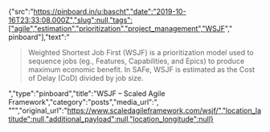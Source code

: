 {"src":"https://pinboard.in/u:bascht","date":"2019-10-16T23:33:08.000Z","slug":null,"tags":["agile","estimation","prioritization","project_management","WSJF"," pinboard"],"text":"<blockquote>Weighted Shortest Job First (WSJF) is a prioritization model used to sequence jobs (eg., Features, Capabilities, and Epics) to produce maximum economic benefit. In SAFe, WSJF is estimated as the Cost of Delay (CoD) divided by job size.</blockquote>","type":"pinboard","title":"WSJF – Scaled Agile Framework","category":"posts","media_url":", \"\"","original_url":"https://www.scaledagileframework.com/wsjf/","location_latitude":null,"additional_payload":null,"location_longitude":null}